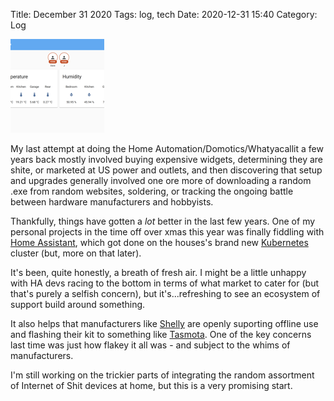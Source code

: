 Title: December 31 2020
Tags: log, tech
Date: 2020-12-31 15:40 
Category: Log 
 
<a href="/images/20201231-homeassistant.png">![Image](/images/thumbs/thumbnail_square/20201231-homeassistant.png)</a>
 
My last attempt at doing the Home Automation/Domotics/Whatyacallit a few years back mostly involved buying expensive widgets, determining they are shite, or marketed at US power and outlets, and then discovering that setup and upgrades generally involved one ore more of downloading a random .exe from random websites, soldering, or tracking the ongoing battle between hardware manufacturers and hobbyists.

Thankfully, things have gotten a *lot* better in the last few years. One of my personal projects in the time off over xmas this year was finally fiddling with [Home Assistant](https://www.hass.io), which got done on the houses's brand new [Kubernetes](https://www.k3s.io) cluster (but, more on that later).

It's been, quite honestly, a breath of fresh air. I might be a little unhappy with HA devs racing to the bottom in terms of what market to cater for (but that's purely a selfish concern), but it's...refreshing to see an ecosystem of support build around something. 

It also helps that manufacturers like [Shelly](https://shelly.cloud/) are openly suporting offline use and flashing their kit to something like [Tasmota](https://tasmota.github.io/). One of the key concerns last time was just how flakey it all was - and subject to the whims of manufacturers.

I'm still working on the trickier parts of integrating the random assortment of Internet of Shit devices at home, but this is a very promising start.
